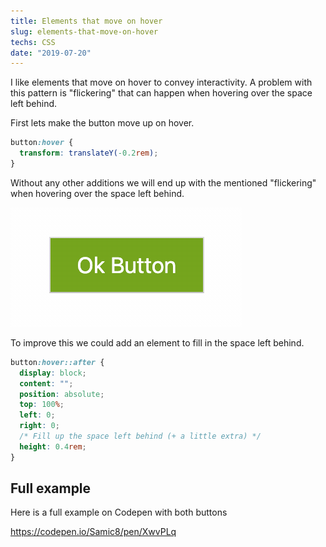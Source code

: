```yaml
---
title: Elements that move on hover
slug: elements-that-move-on-hover
techs: CSS
date: "2019-07-20"
---
```


I like elements that move on hover to convey interactivity. A problem with this pattern is "flickering" that can happen when hovering over the space left behind.


First lets make the button move up on hover.
```css
button:hover {
  transform: translateY(-0.2rem);
}
```
Without any other additions we will end up with the mentioned "flickering" when hovering over the space left behind.

![Flickering](flicker.gif)

To improve this we could add an element to fill in the space left behind.
```css
button:hover::after {
  display: block;
  content: "";
  position: absolute;
  top: 100%;
  left: 0;
  right: 0;
  /* Fill up the space left behind (+ a little extra) */
  height: 0.4rem; 
}
```

## Full example
Here is a full example on Codepen with both buttons

https://codepen.io/Samic8/pen/XwvPLq
